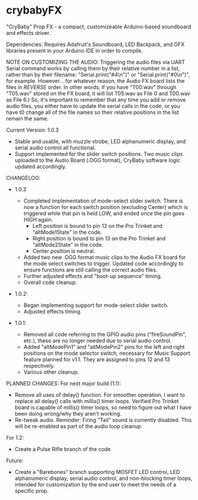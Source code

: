 # crybabyFX
"CryBaby" Prop FX - a compact, customizeable Arduino-based soundboard and effects driver.

Dependencies: Requires Adafruit's Soundboard, LED Backpack, and GFX libraries present in your Arduino IDE in order to compile.


NOTE ON CUSTOMIZING THE AUDIO: 
Triggering the audio files via UART Serial command works by calling them by their relative number in a list, rather than by their filename: "Serial.print("#4\n")" or "Serial.print("#0\n")", for example.  However... for whatever reason, the Audio FX board lists the files in *REVERSE* order.  In other words, if you have "T00.wav" through "T05.wav" stored on the FX board, it will list T05.wav as File 0 and T00.wav as File 6.)  So, it's important to remember that any time you add or remove audio files, you either have to update the serial calls in the code, or you have t0 change all of the file names so their relative positions in the list remain the same.


Current Version: 1.0.3
- Stable and usable, with muzzle strobe, LED alphanumeric display, and serial audio control all functional.
- Support implemented for the slider switch positions.  Two music clips uploaded to the Audio Board (.OGG format), CryBaby software logic updated accordingly.


CHANGELOG:
- 1.0.3
   - Completed implementation of mode-select slider switch.  There is now a function for each switch position (excluding Center) which   is triggered while that pin is held LOW, and ended once the pin goes HIGH again.
      - Left position is bound to pin 12 on the Pro Trinket and "altMode1State" in the code.
      - Right position is bound to pin 13 on the Pro Trinket and "altMode2State" in the code.
      - Center position is neutral.
   - Added two new .OGG format music clips to the Audio FX board for the mode select switches to trigger.  Updated code accordingly to   ensure functions are still calling the correct audio files.
   - Further adjusted effects and "boot-up sequence" timing.
   - Overall code cleanup.

- 1.0.2: 
   - Began implementing support for mode-select slider switch.
   - Adjusted effects timing.
   
- 1.0.1: 
   - Removed all code referring to the GPIO audio pins ("fireSoundPin", etc.), these are no longer needed due to serial audio control.
   - Added "altModePin1" and "altModePin2" pins for the left and right positions on the mode selector switch, necessary for Music Support feature planned for v1.1.  They are assigned to pins 12 and 13 respectively.
   - Various other cleanup.


PLANNED CHANGES:
For next major build (1.1):
- Remove all uses of delay() function.  For smoother operation, I want to replace all delay() calls with millis() timer loops.  Verified Pro Trinket board is capable of millis() timer loops, so need to figure out what I have been doing wrong/why they aren't working.
- Re-tweak audio. Reminder: Firing "Tail" sound is currently disabled.  This will be re-enabled as part of the audio loop cleanup.

For 1.2: 
- Create a Pulse Rifle branch of the code

Future:
- Create a "Barebones" branch supporting MOSFET LED control, LED alphanumeric display, serial audio control, and non-blocking timer loops, intended for customization by the end user to meet the needs of a specific prop.
